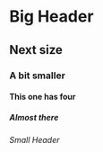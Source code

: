 # Big Header
## Next size
### A bit smaller
#### This one has four
##### Almost there
###### Small Header
